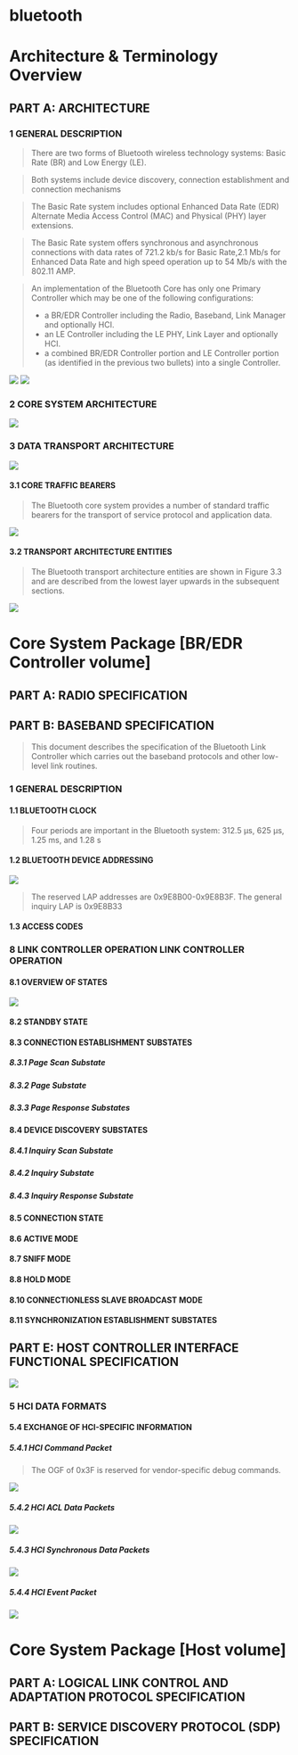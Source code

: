 **bluetooth**
==========================================


# **Architecture & Terminology Overview**

## PART A: ARCHITECTURE
### 1 GENERAL DESCRIPTION

> There are two forms of Bluetooth wireless technology systems: Basic Rate
(BR) and Low Energy (LE).

> Both systems include device discovery, connection
establishment and connection mechanisms

> The Basic Rate system includes optional Enhanced Data Rate (EDR) Alternate
Media Access Control (MAC) and Physical (PHY) layer extensions.

> The Basic Rate system offers synchronous and asynchronous connections with
data rates of 721.2 kb/s for Basic Rate,2.1 Mb/s for Enhanced Data Rate and
high speed operation up to 54 Mb/s with the 802.11 AMP.

> An implementation of the Bluetooth Core has only one Primary Controller
which may be one of the following configurations:
> - a BR/EDR Controller including the Radio, Baseband, Link Manager and
optionally HCI.
> - an LE Controller including the LE PHY, Link Layer and optionally HCI.
> - a combined BR/EDR Controller portion and LE Controller portion (as
identified in the previous two bullets) into a single Controller.

![][Vol1-PART-A-Figure-1.1]
![][Vol1-PART-A-Figure-1.2]

### 2 CORE SYSTEM ARCHITECTURE
![][Vol1-PART-A-Figure-2.1]

### 3 DATA TRANSPORT ARCHITECTURE

![][Vol1-PART-A-Figure-3.1]

#### 3.1 CORE TRAFFIC BEARERS
> The Bluetooth core system provides a number of standard traffic bearers for
the transport of service protocol and application data.

![][Vol1-PART-A-Figure-3.2]

#### 3.2 TRANSPORT ARCHITECTURE ENTITIES
> The Bluetooth transport architecture entities are shown in Figure 3.3 and are
described from the lowest layer upwards in the subsequent sections.

![][Vol1-PART-A-Figure-3.3]


# **Core System Package [BR/EDR Controller volume]**
## PART A: RADIO SPECIFICATION

## PART B: BASEBAND SPECIFICATION
> This document describes the specification of the Bluetooth Link Controller
which carries out the baseband protocols and other low- level link routines.

### 1 GENERAL DESCRIPTION

#### 1.1 BLUETOOTH CLOCK
> Four periods are important in the Bluetooth system: 312.5 μs, 625 μs, 1.25 ms, and 1.28 s

#### 1.2 BLUETOOTH DEVICE ADDRESSING
![][Vol2-PART-B-Figure-1.5]
> The reserved LAP addresses are 0x9E8B00-0x9E8B3F. The general inquiry
LAP is 0x9E8B33

#### 1.3 ACCESS CODES

### 8 LINK CONTROLLER OPERATION LINK CONTROLLER OPERATION
#### 8.1 OVERVIEW OF STATES
![][Vol2-PART-B-Figure-8.1]
#### 8.2 STANDBY STATE
#### 8.3 CONNECTION ESTABLISHMENT SUBSTATES
##### 8.3.1 Page Scan Substate
##### 8.3.2 Page Substate
##### 8.3.3 Page Response Substates
#### 8.4 DEVICE DISCOVERY SUBSTATES
##### 8.4.1 Inquiry Scan Substate
##### 8.4.2 Inquiry Substate
##### 8.4.3 Inquiry Response Substate
#### 8.5 CONNECTION STATE
#### 8.6 ACTIVE MODE
#### 8.7 SNIFF MODE
#### 8.8 HOLD MODE
#### 8.10 CONNECTIONLESS SLAVE BROADCAST MODE
#### 8.11 SYNCHRONIZATION ESTABLISHMENT SUBSTATES


## PART E: HOST CONTROLLER INTERFACE FUNCTIONAL SPECIFICATION
![][Vol2-PART-E-Figure-1.1]
### 5 HCI DATA FORMATS
#### 5.4 EXCHANGE OF HCI-SPECIFIC INFORMATION
##### 5.4.1 HCI Command Packet
> The OGF of 0x3F is reserved for vendor-specific debug commands.

![][Vol2-PART-E-Figure-5.1]

##### 5.4.2 HCI ACL Data Packets
![][Vol2-PART-E-Figure-5.2]

##### 5.4.3 HCI Synchronous Data Packets
![][Vol2-PART-E-Figure-5.3]

##### 5.4.4 HCI Event Packet
![][Vol2-PART-E-Figure-5.4]

# **Core System Package [Host volume]**

## PART A: LOGICAL LINK CONTROL AND ADAPTATION PROTOCOL SPECIFICATION
## PART B: SERVICE DISCOVERY PROTOCOL (SDP) SPECIFICATION











[Vol1-PART-A-Figure-1.1]:https://raw.githubusercontent.com/jolin90/bt-docs/master/Pictures/Vol1-PART-A-Figure-1.1.png
[Vol1-PART-A-Figure-1.2]:https://raw.githubusercontent.com/jolin90/bt-docs/master/Pictures/Vol1-PART-A-Figure-1.2.png
[Vol1-PART-A-Figure-2.1]:https://raw.githubusercontent.com/jolin90/bt-docs/master/Pictures/Vol1-PART-A-Figure-2.1.png
[Vol1-PART-A-Figure-3.1]:https://raw.githubusercontent.com/jolin90/bt-docs/master/Pictures/Vol1-PART-A-Figure-3.1.png
[Vol1-PART-A-Figure-3.2]:https://raw.githubusercontent.com/jolin90/bt-docs/master/Pictures/Vol1-PART-A-Figure-3.2.png
[Vol1-PART-A-Figure-3.3]:https://raw.githubusercontent.com/jolin90/bt-docs/master/Pictures/Vol1-PART-A-Figure-3.3.png
[Vol2-PART-B-Figure-1.5]:https://raw.githubusercontent.com/jolin90/bt-docs/master/Pictures/Vol2-PART-B-Figure-1.5.png
[Vol2-PART-B-Figure-8.1]:https://raw.githubusercontent.com/jolin90/bt-docs/master/Pictures/Vol2-PART-B-Figure-8.1.png
[Vol2-PART-E-Figure-1.1]:https://raw.githubusercontent.com/jolin90/bt-docs/master/Pictures/Vol2-PART-E-Figure-1.1.png
[Vol2-PART-E-Figure-5.1]:https://raw.githubusercontent.com/jolin90/bt-docs/master/Pictures/Vol2-PART-E-Figure-5.1.png
[Vol2-PART-E-Figure-5.2]:https://raw.githubusercontent.com/jolin90/bt-docs/master/Pictures/Vol2-PART-E-Figure-5.2.png
[Vol2-PART-E-Figure-5.3]:https://raw.githubusercontent.com/jolin90/bt-docs/master/Pictures/Vol2-PART-E-Figure-5.3.png
[Vol2-PART-E-Figure-5.4]:https://raw.githubusercontent.com/jolin90/bt-docs/master/Pictures/Vol2-PART-E-Figure-5.4.png
